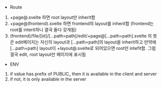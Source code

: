 - Route

1. +page@.svelte 하면 root layout만 inherit함
2. +page@(frontend).svelte 하면 frontend의 layout를 inherit함 (frontend는 root를 interit하니 결국 둘다 갖게됨)
3. (frontend)/file/[id]/[...path=path]/edit/+page@[...path=path].svelte 의 뜻은 edit페이지는 자신의 layout과 [...path=path]의 layout을 inherit하고 만약에 [...path=path] layout이 +layout@.svelte로 되어있으면 root만 intefit함. 그럼 결국 edit, root layout만 페이지에 표시됨

- ENV

1. if value has prefix of PUBLIC\_ then it is available in the client and server
2. if not, it is only available in the server
